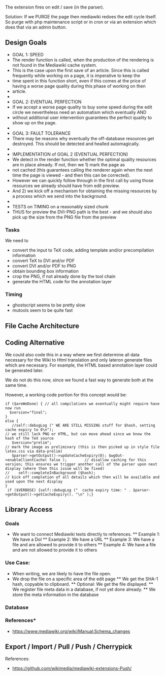 The extension fires on edit / save (in the parser).

Solution: If we PURGE the page then mediawiki redoes the edit cycle itself. So purge with php maintenance script or in cron or via
an extension which does that via an admin button.


## Design Goals


* GOAL 1: SPEED
* The render function is called, when the production of the rendering is not found in the Mediawiki cache system. 
* This is the case upon the first save of an article. Since this is called frequently while working on a page, it is imperative to keep the
* time spent in this function short, even if this comes at the price of having a worse page quality during this phase of working on then
* article.
* 
* GOAL 2: EVENTUAL PERFECTION
* If we accept a worse page quality to buy some speed during the edit circle we nevertheless need an automatism which eventually AND
* without additional user intervention guarantees the perfect quality to show up on the page.
* 
* GOAL 3: FAULT TOLERANCE
* There may be reasons why eventually the off-database resources get destroyed. This should be detected and healled automagically.
* 
* IMPLEMENTATION of GOAL 2 (EVENTUAL PERFECTION)
* We detect in the render function whether the optimal quality resources are in place already. If not, then we 1) mark the page as
* not cached (this guarantees calling the renderer again when the next time the page is viewed - and then this can be corrected).
* However we can quickly follow through in the first call by using those resources we already should have from edit preview.
* And 2) we kick off a mechanism for obtaining the missing resources by a process which we send into the background.
* 
* TESTS on TIMING on a reasonably sized chunk
* THUS for preview the DVI-PNG path is the best - and we should also pick up the size from the PNG file from the preview


### Tasks

We need to
* convert the input to TeX code, adding template and/or precompilation information
* convert TeX to DVI and/or PDF 
* convert DVI and/or PDF to PNG
* obtain bounding box information 
* crop the PNG, if not already done by the tool chain  
* generate the HTML code for the annotation layer   


### Timing

* ghostscript seems to be pretty slow
* mutools seem to be quite fast 


## File Cache Architecture


## Coding Alternative

We could also code this in a way where we first determine all data necessary for the Wiki to Html translation and only lateron generate 
files which are necessary. For example, the HTML based annotation layer could be generated later.

We do not do this now, since we found a fast way to generate both at the same time.

However, a working code portion for this concept would be:

```
if ($areWeDone) { // all compilations we eventually might require have now run
  $version="final";
}
else {  
   //self::debugLog (" WE ARE STILL MISSING stuff for $hash, setting cache expiry to 0\n");                                                                                  // we still lack PNG or HTML, but can move ahead since we know the hash of the TeX source
   $version="prelim";                                                                     // mark the image as preliminary (this is then picked up in style file latex.css via data-prelim)
   $parser->getOutput()->updateCacheExpiry(0); $wgOut->enableClientCache( false );        // disallow caching for this version; this ensures we trigger another call of the parser upon next display (where then this issue will be fixed)
//    self::completeInBackground ($hash);                                                   // kick off completion of all details which then will be available and used upon the next display
}
 if ($VERBOSE) {self::debugLog ("  cache expiry time: " . $parser->getOutput()->getCacheExpiry(). "\n" );}
``` 


## Library Access 

### Goals 

* We want to connect Mediawiki texts directly to references.
** Example 1: We have a DoI 
** Example 2: We have a URL 
** Example 3: We have a file and are allowed to provide it to others
** Example 4: We have a file and are not allowed to provide it to others 


### Use Case:

* When writing, we are likely to have the file open.
* We drop the file on a specific area of the edit page
** We get the SHA-1 hash, copyable to clipboard.
** Optional: We get the file displayed. 
** We register file meta data in a database, if not yet done already.
** We store the meta information in the database  

### Database

### References*
*  https://www.mediawiki.org/wiki/Manual:Schema_changes



## Export / Import / Pull / Push / Cherrypick 


References:
* https://github.com/wikimedia/mediawiki-extensions-Push/










